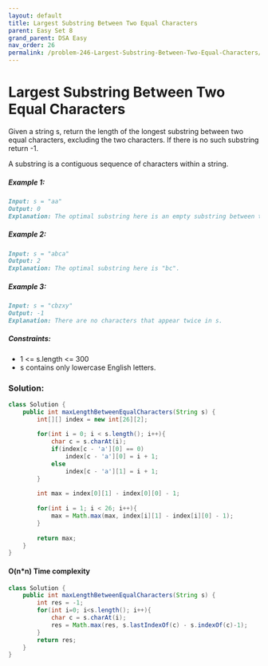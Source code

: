 ```yaml
---
layout: default
title: Largest Substring Between Two Equal Characters
parent: Easy Set 8
grand_parent: DSA Easy
nav_order: 26
permalink: /problem-246-Largest-Substring-Between-Two-Equal-Characters/
---
```

# Largest Substring Between Two Equal Characters

Given a string s, return the length of the longest substring between two equal characters, excluding the two characters. If there is no such substring return -1.

A substring is a contiguous sequence of characters within a string.

##### Example 1:
```markdown
Input: s = "aa"
Output: 0
Explanation: The optimal substring here is an empty substring between the two 'a's.
```
##### Example 2:
```markdown
Input: s = "abca"
Output: 2
Explanation: The optimal substring here is "bc".
```
##### Example 3:
```markdown
Input: s = "cbzxy"
Output: -1
Explanation: There are no characters that appear twice in s.
```
##### Constraints:
* 1 <= s.length <= 300
* s contains only lowercase English letters.

### Solution:
```java
class Solution {
    public int maxLengthBetweenEqualCharacters(String s) {
        int[][] index = new int[26][2];
        
        for(int i = 0; i < s.length(); i++){
            char c = s.charAt(i);
            if(index[c - 'a'][0] == 0) 
                index[c - 'a'][0] = i + 1;
            else
                index[c - 'a'][1] = i + 1;
        }
        
        int max = index[0][1] - index[0][0] - 1;
        
        for(int i = 1; i < 26; i++){
            max = Math.max(max, index[i][1] - index[i][0] - 1);
        }
        
        return max;
    }
}
```

####  O(n*n) Time complexity
```java
class Solution {
    public int maxLengthBetweenEqualCharacters(String s) {
        int res = -1;
        for(int i=0; i<s.length(); i++){
            char c = s.charAt(i);
            res = Math.max(res, s.lastIndexOf(c) - s.indexOf(c)-1);            
        }
        return res;
    }
}
```